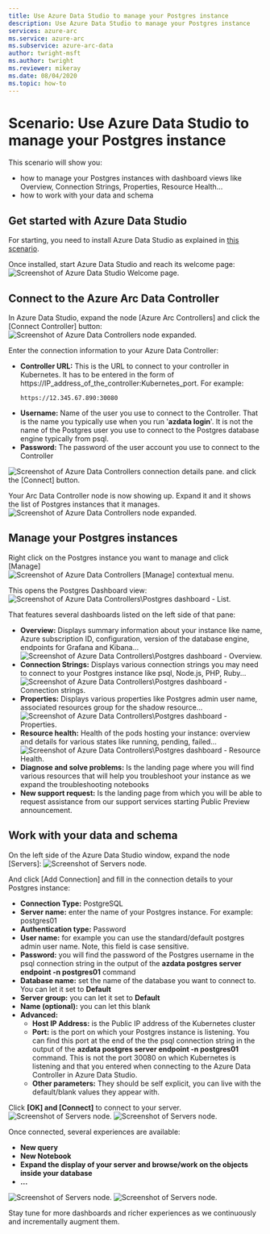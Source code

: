 ```yaml
---
title: Use Azure Data Studio to manage your Postgres instance
description: Use Azure Data Studio to manage your Postgres instance
services: azure-arc
ms.service: azure-arc
ms.subservice: azure-arc-data
author: twright-msft
ms.author: twright
ms.reviewer: mikeray
ms.date: 08/04/2020
ms.topic: how-to
---
```


# Scenario: Use Azure Data Studio to manage your Postgres instance


This scenario will show you:
- how to manage your Postgres instances with dashboard views like Overview, Connection Strings, Properties, Resource Health...
- how to work with your data and schema

## Get started with Azure Data Studio

For starting, you need to install Azure Data Studio as explained in [this scenario](https://github.com/microsoft/Azure-data-services-on-Azure-Arc/blob/jul-2020/scenarios/001-install-client-tools.md#step-8-install-azure-data-studio-and-arc-extension-and-log-into-azure).

Once installed, start Azure Data Studio and reach its welcome page:
![Screenshot of Azure Data Studio Welcome page.](/assets/ADS_Jul2020_welcome.jpg)

## Connect to the Azure Arc Data Controller

In Azure Data Studio, expand the node [Azure Arc Controllers] and click the [Connect Controller] button:
![Screenshot of Azure Data Controllers node expanded.](/assets/ADS_Jul2020_ConnectDataController.jpg)


Enter the connection information to your Azure Data Controller:
- **Controller URL:**
    This is the URL to connect to your controller in Kubernetes. It has to be entered in the form of https://IP_address_of_the_controller:Kubernetes_port.
    For example:
    ```terminal
    https://12.345.67.890:30080
    ```
- **Username:**
    Name of the user you use to connect to the Controller. That is the name you typically use when you run '__azdata login__'. It is not the name of the Postgres user you use to connect to the Postgres database engine typically from psql.
- **Password:**
    The password of the user account you use to connect to the Controller

![Screenshot of Azure Data Controllers connection details pane.](/assets/ADS_Jul2020_ConnectDataController_Details.jpg)
and click the [Connect] button.

Your Arc Data Controller node is now showing up. Expand it and it shows the list of Postgres instances that it manages.
![Screenshot of Azure Data Controllers node expanded.](/assets/ADS_Jul2020_Controller_node_expanded.jpg)

## Manage your Postgres instances

Right click on the Postgres instance you want to manage and click [Manage]
![Screenshot of Azure Data Controllers [Manage] contextual menu.](/assets/ADS_Jul2020_Controller_Postgres_Manage.jpg)

This opens the Postgres Dashboard view:
![Screenshot of Azure Data Controllers\Postgres dashboard - List.](/assets/ADS_Jul2020_Controller_Postgres_Dashboard_List.jpg)

That features several dashboards listed on the left side of that pane:
- **Overview:** 
    Displays summary information about your instance like name, Azure subscription ID, configuration, version of the database engine, endpoints for Grafana and Kibana...
    ![Screenshot of Azure Data Controllers\Postgres dashboard - Overview.](/assets/ADS_Jul2020_Controller_Postgres_Dashboard_Overview.jpg)
- **Connection Strings:** 
    Displays various connection strings you may need to connect to your Postgres instance like psql, Node.js, PHP, Ruby...
    ![Screenshot of Azure Data Controllers\Postgres dashboard - Connection strings.](/assets/ADS_Jul2020_Controller_Postgres_Dashboard_ConnectionStrings.jpg)
- **Properties:**
    Displays various properties like Postgres admin user name, associated resources group for the shadow resource...
    ![Screenshot of Azure Data Controllers\Postgres dashboard - Properties.](/assets/ADS_Jul2020_Controller_Postgres_Dashboard_Properties.jpg)
- **Resource health:** 
    Health of the pods hosting your instance: overview and details for various states like running, pending, failed...
    ![Screenshot of Azure Data Controllers\Postgres dashboard - Resource Health.](/assets/ADS_Jul2020_Controller_Postgres_Dashboard_ResourceHealth.jpg)
- **Diagnose and solve problems:** 
    Is the landing page where you will find various resources that will help you troubleshoot your instance as we expand the troubleshooting notebooks
- **New support request:** 
    Is the landing page from which you will be able to request assistance from our support services starting Public Preview announcement.


## Work with your data and schema

On the left side of the Azure Data Studio window, expand the node [Servers]:
![Screenshot of Servers node.](/assets/ADS_Jul2020_Servers.jpg)

And click [Add Connection] and fill in the connection details to your Postgres instance:
- **Connection Type:** PostgreSQL
- **Server name:** enter the name of your Postgres instance. For example: postgres01
- **Authentication type:** Password
- **User name:** for example you can use the standard/default postgres admin user name. Note, this field is case sensitive.
- **Password:** you will find the password of the Postgres username in the psql connection string in the output of the __azdata postgres server endpoint -n postgres01__ command
- **Database name:** set the name of the database you want to connect to. You can let it set to __Default__
- **Server group:** you can let it set to __Default__
- **Name (optional):** you can let this blank
- **Advanced:**
    - **Host IP Address:** is the Public IP address of the Kubernetes cluster
    - **Port:** is the port on which your Postgres instance is listening. You can find this port at the end of the the psql connection string in the output of the __azdata postgres server endpoint -n postgres01__ command. This is not the port 30080 on which Kubernetes is listening and that you entered when connecting to the Azure Data Controller in Azure Data Studio.
    - **Other parameters:** They should be self explicit, you can live with the default/blank values they appear with.

Click **[OK] and [Connect]** to connect to your server.
![Screenshot of Servers node.](/assets/ADS_Jul2020_Servers_AddConnection.jpg)
![Screenshot of Servers node.](/assets/ADS_Jul2020_Servers_AddConnection_Advanced.jpg)

Once connected, several experiences are available:
- **New query**
- **New Notebook**
- **Expand the display of your server and browse/work on the objects inside your database**
- **...**

![Screenshot of Servers node.](/assets/ADS_Jul2020_Servers_Experiences.jpg)
![Screenshot of Servers node.](/assets/ADS_Jul2020_Servers_Experiences2.jpg)


Stay tune for more dashboards and richer experiences as we continuously and incrementally augment them.
